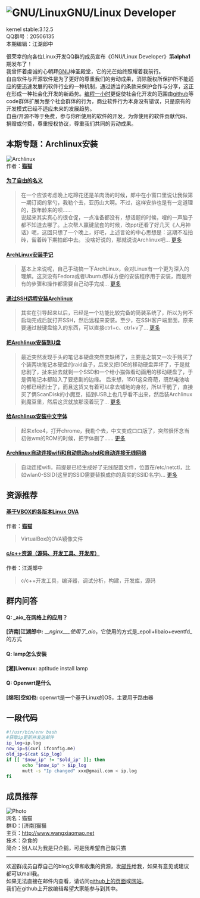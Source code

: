 ![GNU/Linux](https://www.kernel.org/theme/images/logos/tux.png)GNU/Linux Developer
======
kernel stable:3.12.5  
QQ群号：20506135  
本期编辑：江湖郎中


很荣幸的向各位Linux开发QQ群的成员宣布《GNU/Linux Developer》第**alpha1**期发布了！    
我曾怀着虔诚的心朝拜[GNU](http://www.gnu.org)神圣殿堂，它的光芒始终照耀着我前行。  
自由软件与开源软件是为了更好的尊重我们的劳动成果，消除版权所保护所不能适应的更迅速发展的软件行业的一种机制，通过适当的条款来保护合作与分享，这正在形成一种社会化开发的新趋势。[编程一小时](http://code.org/)更促使社会化开发的范围由[github](http://www.github.com)等code群体扩展为整个社会群体的行为，商业软件行为本身没有错误，只是原有的开发模式已经不适应未来的发展趋势。  
自由/开源不等于免费，参与你所使用的软件的开发，为你使用的软件贡献代码、捐赠或付费，尊重授权协议，尊重我们共同的劳动成果。  



本期专题：Archlinux安装
--------
![Archlinux](http://distrowatch.com/images/yvzhuwbpy/arch.png)  
作者：[__猫猫__](#成员推荐)  
#### [为了自由的名义](http://www.wangxiaomao.net/?p=734)  
> 在一个应该考虑晚上吃蹄花还是羊肉汤的时候，郎中在小窗口里说让我做第一期订阅的掌勺，我勒个去，亚历山大啊。不过，这样安排也是有一定道理的，按年龄来的呗……  
说起来其实真心的很仓促，一点准备都没有，想话题的时候，嗖的一声脑子都不知道去哪了。上次帮人赢键鼠套的时候，改ppt还看了好几天《人月神话》呢，这回只想了一个晚上，好吧，上述言论的中心思想是：这期不准拍砖，留着砖下期拍郎中去。
没啥好说的，那就说说Archlinux吧...
[更多](http://www.wangxiaomao.net/?p=734)

#### [ArchLinux安装手记](http://www.wangxiaomao.net/?p=521)
> 基本上来说呢，自己手动搞一下ArchLinux，会对Linux有一个更为深入的理解。这货没有Fedora或者Ubuntu那样方便的安装程序用于安装，而是所有的步骤和操作都需要自己动手完成...
[更多](http://www.wangxiaomao.net/?p=521)

#### [通过SSH远程安装Archlinux](http://www.wangxiaomao.net/?p=589)
> 其实在引导起来以后，已经是一个功能比较完备的简装系统了，所以为何不启动完成后就打开SSH，然后远程来安装。至少，在SSH客户端里面，原来要通过敲键盘输入的东西，可以直接ctrl+c、ctrl+v了...
[更多](http://www.wangxiaomao.net/?p=589)

#### [把Archlinux安装到U盘](http://www.wangxiaomao.net/?p=594)
> 最近突然发现手头的笔记本硬盘突然变缺稀了，主要是之前又一次手贱买了个装两块笔记本硬盘的raid盒子，后来又把IDE的移动硬盘弄坏了，于是就悲剧了，扯来扯去就剩一个SSD和一个给小猫做看动画用的移动硬盘了，于是俩笔记本都陷入了要悲剧的边缘。
后来想，1501这朵奇葩，既然电池啥的都已经烈士了，而且这货又有着可以拿去铺地的身材，所以干脆了，直接买了俩ScanDisk的小魔豆，插到USB上也几乎看不出来，然后装Archlinux到魔豆里，然后这货就放那滚着玩了...
[更多](http://www.wangxiaomao.net/?p=594)

#### [给Archlinux安装中文字体](http://www.wangxiaomao.net/?p=616)
> 起来xfce4，打开chrome，我勒个去，中文变成口口版了，突然很怀念当初做wm的ROM的时候，把字体删了……
[更多](http://www.wangxiaomao.net/?p=612)

#### [Archlinux自动连接wifi和自动启动sshd和自动连接无线网络](http://www.wangxiaomao.net/?p=616)
> 自动连接wifi，前提是已经生成好了无线配置文件，位置在/etc/netctl，比如wlan0-SSID(这里的SSID需要替换成你的真实的SSID名字)...
[更多](http://www.wangxiaomao.net/?p=616)

资源推荐
----------
#### [基于VBOX的各版本Linux OVA](http://www.wangxiaomao.net/?p=495)  
作者：[__猫猫__](#mm)
> VirtualBox的OVA镜像文件

#### [c/c++资源（源码、开发工具、开发库）](http://blog.csdn.net/cnsword/article/details/4176636)
作者：江湖郎中
> c/c++开发工具，编译器，调试分析，构建，开发库，源码  

群内问答
--------
#### **Q:**  _aio_在网络上的应用？
**[济南]江湖郎中:** ___nginx___使用了_aio_，它使用的方式是_epoll+libaio+eventfd_的方式 

#### **Q:**  lamp怎么安装
**[湘]Livenux:** aptitude install lamp 

#### **Q:**  Openwrt是什么
**[绵阳]空如也:** openwrt是一个基于Linux的OS，主要用于路由器 

一段代码
--------
```bash
#!/usr/bin/env bash
#获取ip更新并发送邮件
ip_log=ip.log
now_ip=$(curl ifconfig.me)
old_ip=$(cat $ip_log)
if [[ "$now_ip" != "$old_ip" ]]; then
      echo "$now_ip" > $ip_log
      mutt -s "Ip changed" xxx@gmail.com < ip.log
fi
```
成员推荐
--------
<a name="mm"></a>
![Photo](http://www.wangxiaomao.net/mdphoto.png)  
网名：猫猫  
群ID：[济南]猫猫  
主页：<http://www.wangxiaomao.net>  
技术：杂食的  
简介：别人以为我是只企鹅，可是我希望自己做只猫
- - -
欢迎群成员自荐自己的blog文章和收集的资源，发[邮件](mailto:cnsworder@gmail.com)给我，如果有意见或建议都可以mail我。  
如果无法直接在邮件内查看，请访问[github上的页面](https://github.com/cnsworder/publication/blob/master/alpha1.md)或[网站](http://ssh.cnsworder.com/publication/alpha1.html)。  
我们在github上开放编辑希望大家能参与到其中。


